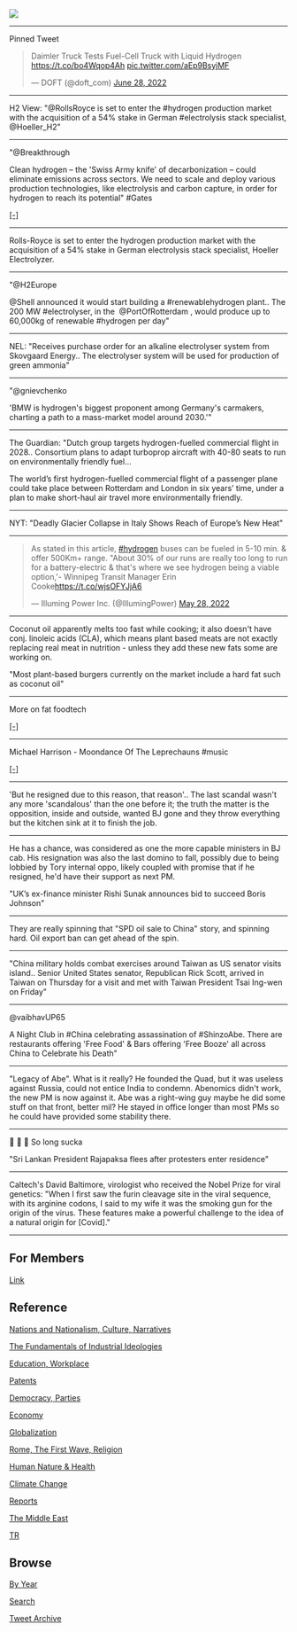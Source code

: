 <img src="https://drive.google.com/uc?export=view&id=1B2wf9R7AMH1d7Vw6e2mucLbIQ5NSjir7"/>

---

Pinned Tweet

<blockquote class="twitter-tweet"><p lang="en" dir="ltr">Daimler Truck Tests Fuel-Cell Truck with Liquid Hydrogen <a href="https://t.co/bo4Wqop4Ah">https://t.co/bo4Wqop4Ah</a> <a href="https://t.co/aEp9BsyjMF">pic.twitter.com/aEp9BsyjMF</a></p>&mdash; DOFT (@doft_com) <a href="https://twitter.com/doft_com/status/1541654639459717120?ref_src=twsrc%5Etfw">June 28, 2022</a></blockquote> <script async src="https://platform.twitter.com/widgets.js" charset="utf-8"></script>

---

H2 View: "@RollsRoyce is set to enter the #hydrogen production market
with the acquisition of a 54% stake in German #electrolysis stack
specialist, @Hoeller_H2"

---

"@Breakthrough 

Clean hydrogen – the 'Swiss Army knife' of decarbonization – could
eliminate emissions across sectors. We need to scale and deploy
various production technologies, like electrolysis and carbon capture,
in order for hydrogen to reach its potential" \#Gates

[[-]](https://twitter.com/Breakthrough/status/1542907462877069313)

---

Rolls-Royce is set to enter the hydrogen production market with the
acquisition of a 54% stake in German electrolysis stack specialist,
Hoeller Electrolyzer.

---

"@H2Europe

@Shell ⁩announced it would start building a \#renewablehydrogen
plant.. The 200 MW \#electrolyser, in the ⁦ @PortOfRotterdam ⁩, would
produce up to 60,000kg of renewable #hydrogen per day"

---

NEL: "Receives purchase order for an alkaline electrolyser system from
Skovgaard Energy.. The electrolyser system will be used for production
of green ammonia"

---

"@gnievchenko

'BMW is hydrogen's biggest proponent among Germany's carmakers,
charting a path to a mass-market model around 2030.'"

---

The Guardian: "Dutch group targets hydrogen-fuelled commercial flight
in 2028.. Consortium plans to adapt turboprop aircraft with 40-80
seats to run on environmentally friendly fuel...

The world’s first hydrogen-fuelled commercial flight of a passenger
plane could take place between Rotterdam and London in six years’
time, under a plan to make short-haul air travel more environmentally
friendly.

---

NYT: "Deadly Glacier Collapse in Italy Shows Reach of Europe’s New
Heat"

---

<blockquote class="twitter-tweet"><p lang="en" dir="ltr">As stated in this article, <a href="https://twitter.com/hashtag/hydrogen?src=hash&amp;ref_src=twsrc%5Etfw">#hydrogen</a> buses can be fueled in 5-10 min. &amp; offer 500Km+ range. &quot;About 30% of our runs are really too long to run for a battery-electric &amp; that&#39;s where we see hydrogen being a viable option,&#39;- Winnipeg Transit Manager Erin Cooke<a href="https://t.co/wjsOFYJjA6">https://t.co/wjsOFYJjA6</a></p>&mdash; Illuming Power Inc. (@IllumingPower) <a href="https://twitter.com/IllumingPower/status/1530534476450766848?ref_src=twsrc%5Etfw">May 28, 2022</a></blockquote> <script async src="https://platform.twitter.com/widgets.js" charset="utf-8"></script>

---

Coconut oil apparently melts too fast while cooking; it also doesn't
have conj. linoleic acids (CLA), which means plant based meats are not
exactly replacing real meat in nutrition - unless they add these new
fats some are working on.

"Most plant-based burgers currently on the market include a hard fat
such as coconut oil"

---

More on fat foodtech 

[[-]](2022/06/lab-grown-meat.md#fat2)

---

Michael Harrison - Moondance Of The Leprechauns \#music

[[-]](https://youtu.be/pxXSd18lmbo)

---

'But he resigned due to this reason, that reason'.. The last scandal
wasn't any more 'scandalous' than the one before it; the truth the
matter is the opposition, inside and outside, wanted BJ gone and they
throw everything but the kitchen sink at it to finish the job.

---

He has a chance, was considered as one the more capable ministers in
BJ cab. His resignation was also the last domino to fall, possibly due
to being lobbied by Tory internal oppo, likely coupled with promise
that if he resigned, he'd have their support as next PM.

"UK’s ex-finance minister Rishi Sunak announces bid to succeed Boris Johnson"

---

They are really spinning that "SPD oil sale to China" story, and
spinning hard. Oil export ban can get ahead of the spin.

---

"China military holds combat exercises around Taiwan as US senator
visits island.. Senior United States senator, Republican Rick Scott,
arrived in Taiwan on Thursday for a visit and met with Taiwan
President Tsai Ing-wen on Friday"

---

@vaibhavUP65

A Night Club in \#China celebrating assassination of #ShinzoAbe. There
are restaurants offering 'Free Food' & Bars offering 'Free Booze' all
across China to Celebrate his Death"

---

"Legacy of Abe". What is it really? He founded the Quad, but it was
useless against Russia, could not entice India to condemn. Abenomics
didn't work, the new PM is now against it. Abe was a right-wing guy
maybe he did some stuff on that front, better mil? He stayed in office
longer than most PMs so he could have provided some stability there.

---

🤣 🤣 🤣 So long sucka

"Sri Lankan President Rajapaksa flees after protesters enter residence"

---

Caltech's David Baltimore, virologist who received the Nobel Prize for
viral genetics: "When I first saw the furin cleavage site in the viral
sequence, with its arginine codons, I said to my wife it was the
smoking gun for the origin of the virus. These features make a
powerful challenge to the idea of a natural origin for [Covid]."

---

## For Members

[Link](https://thirdwave-members.herokuapp.com)

## Reference

[Nations and Nationalism, Culture, Narratives](2013/02/nations-and-nationalism.html)

[The Fundamentals of Industrial Ideologies](2011/04/fundamentals-of-industrial-ideologies.html)

[Education, Workplace](2017/09/education-workplace.html)

[Patents](2018/09/patents.html)

[Democracy, Parties](2016/11/democracy.html)

[Economy](2018/05/economy.html)

[Globalization](2018/09/globalization.html)

[Rome, The First Wave, Religion](2017/12/rome.html)

[Human Nature & Health](2020/07/human-nature.html)

[Climate Change](2018/12/climate.html)

[Reports](2019/05/reports.html)

[The Middle East](2019/07/middleeast.html)

[TR](../tr)

## Browse

[By Year](years.html)

[Search](search.html)

[Tweet Archive](tweets/index.html)
